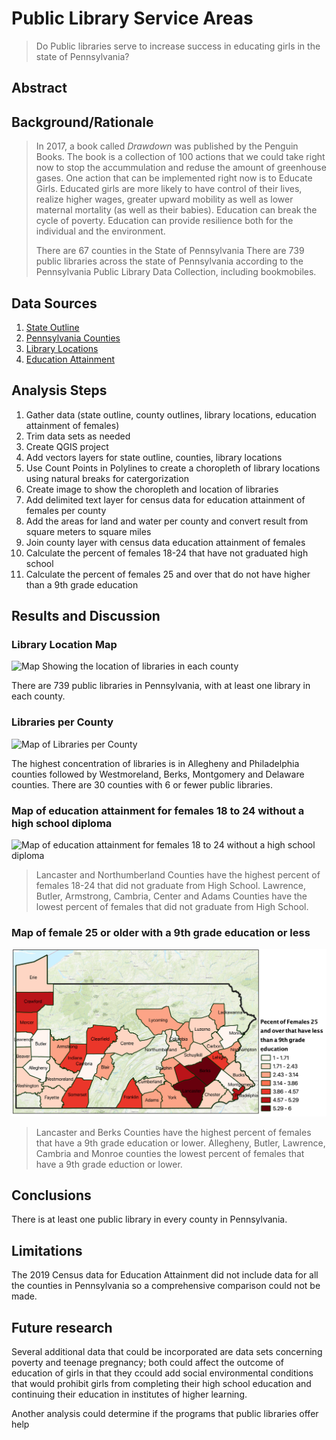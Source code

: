 # **Public Library Service Areas** 
> Do Public libraries serve to increase success in educating girls in the state of Pennsylvania?

## **Abstract**


## **Background/Rationale**
> In 2017, a book called *Drawdown* was published by the Penguin Books.  The book is a collection of 100 actions that we could take right now to stop the accummulation and reduse the amount of greenhouse gases.  One action that can be implemented right now is to Educate Girls.  Educated girls are more likely to have control of their lives, realize higher wages, greater upward mobility as well as lower maternal mortality (as well as their babies).  Education can break the cycle of poverty.  Education can provide resilience both for the individual and the environment.
>
> There are 67 counties in the State of Pennsylvania
> There are 739 public libraries across the state of Pennsylvania according to the Pennsylvania Public Library Data Collection, including bookmobiles.
>
## **Data Sources**
1. [State Outline](https://www.census.gov/cgi-bin/geo/shapefiles/index.php?year=2020&layergroup=States+%28and+equivalent%29) 
1. [Pennsylvania Counties](https://www2.census.gov/geo/tiger/TIGER2020PL/STATE/42_PENNSYLVANIA/42/)
1. [Library Locations](https://pa.countingopinions.com/memberlist.php)
1. [Education Attainment](https://data.census.gov/cedsci/table?q=Educational%20Attainment&g=0400000US42.050000&tid=ACSST1Y2019.S1501&hidePreview=true)
>
## **Analysis Steps**
>
1. Gather data (state outline, county outlines, library locations, education attainment of females)
1. Trim data sets as needed
1. Create QGIS project 
1. Add vectors layers for state outline, counties, library locations
1. Use Count Points in Polylines to create a choropleth of library locations using natural breaks for catergorization
1. Create image to show the choropleth and location of libraries
1. Add delimited text layer for census data for education attainment of females per county
1. Add the areas for land and water per county and convert result from square meters to square miles
1. Join county layer with census data education attainment of females
1. Calculate the percent of females 18-24 that have not graduated high school
1. Calculate the percent of females 25 and over that do not have higher than a 9th grade education
>
## **Results and Discussion**
>
### Library Location Map
![Map Showing the location of libraries in each county](/images/libraries_as_points.png)
>
There are 739 public libraries in Pennsylvania, with at least one library in each county.
>
>
>
### Libraries per County
![Map of Libraries per County](/images/Libraries_per_County.png "Map of Libraries per County")
>
The highest concentration of libraries is in Allegheny and Philadelphia counties followed by Westmoreland, Berks, Montgomery and Delaware counties.  There are 30 counties with 6 or fewer public libraries.
>
>
>
### Map of education attainment for females 18 to 24 without a high school diploma
![Map of education attainment for females 18 to 24 without a high school diploma](/images/per_18_24_noHS.png)
>
>Lancaster and Northumberland Counties have the highest percent of females 18-24 that did not graduate from High School.  Lawrence, Butler, Armstrong, Cambria, Center and Adams Counties have the lowest percent of females that did not graduate from High School.
>
>
>
### Map of female 25 or older with a 9th grade education or less
![Map of female 25 or older with a 9th grade education or less](/images/per_25_9grade.png)
>
>Lancaster and Berks Counties have the highest percent of females that have a 9th grade education or lower.  Allegheny, Butler, Lawrence, Cambria and Monroe counties the lowest percent of females that have a 9th grade eduction or lower.
>
>
## **Conclusions**
>
There is at least one public library in every county in Pennsylvania.
>
## **Limitations**
>
The 2019 Census data for Education Attainment did not include data for all the counties in Pennsylvania so a comprehensive comparison could not be made.
>
## **Future research**
>
Several additional data that could be incorporated are data sets concerning poverty and teenage pregnancy; both could affect the outcome of education of girls in that they ccould add social environmental conditions that would prohibit girls from completing their high school education and continuing their education in institutes of higher learning.
>
Another analysis could determine if the programs that public libraries offer help 
